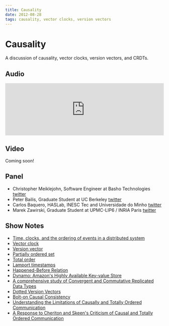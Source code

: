 ```yaml
---
title: Causality
date: 2012-08-28
tags: causality, vector clocks, version vectors
---
```


# Causality

A discussion of causality, vector clocks, version vectors, and CRDTs.

## Audio

<iframe width="100%" height="166" scrolling="no" frameborder="no" src="https://w.soundcloud.com/player/?url=http%3A%2F%2Fapi.soundcloud.com%2Ftracks%2F108665351"></iframe>

## Video

Coming soon!

## Panel

* Christopher Meiklejohn, Software Engineer at Basho Technologies
  [twitter](http://twitter.com/cmeik)
* Peter Bailis, Graduate Student at UC Berkeley
  [twitter](http://twitter.com/pbailis)
* Carlos Baquero, HASLab, INESC Tec and Universidade do Minho
  [twitter](http://twitter.com/xmal)
* Marek Zawirski, Graduate Student at UPMC-LIP6 / INRIA Paris
  [twitter](http://twitter.com/zzzawir)

## Show Notes

* [Time, clocks, and the ordering of events in a distributed system](http://dl.acm.org/citation.cfm?id=359563)
* [Vector clock](http://en.wikipedia.org/wiki/Vector_clock)
* [Version vector](http://en.wikipedia.org/wiki/Version_vector)
* [Partially ordered set](http://en.wikipedia.org/wiki/Partially_ordered_set)
* [Total order](http://en.wikipedia.org/wiki/Total_order)
* [Lamport timestamps](http://en.wikipedia.org/wiki/Lamport_timestamps)
* [Happened-Before Relation](http://en.wikipedia.org/wiki/Happened-before)
* [Dynamo: Amazon's Highly Available Key-value Store](http://www.read.seas.harvard.edu/~kohler/class/cs239-w08/decandia07dynamo.pdf)
* [A comprehensive study of Convergent and Commutative Replicated Data Types](http://hal.inria.fr/inria-00555588/)
* [Dotted Version Vectors](http://gsd.di.uminho.pt/members/vff/dotted-version-vectors-2012.pdf)
* [Bolt-on Causal Consistency](http://www.bailis.org/papers/bolton-sigmod2013.pdf)
* [Understanding the Limitations of Causally and Totally Ordered Communication](http://cs3.ist.unomaha.edu/~stanw/papers/93-catocs.pdf)
* [A Response to Cheriton and Skeen's Criticism of Causal and Totally Ordered Communication](http://www.cs.princeton.edu/courses/archive/fall07/cos518/papers/catocs-limits-response.pdf)
